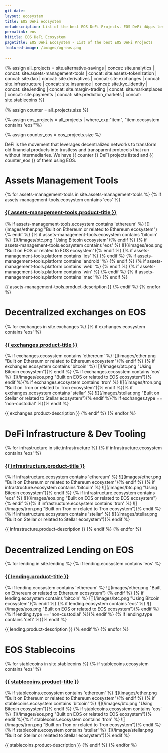 ```yaml
---
git-date:
layout: ecosystem
title: EOS DeFi ecosystem
metadescription: List of the best EOS DeFi Projects. EOS DeFi dApps leverages decentralized networks to transform old financial products into trustless and transparent protocols.
permalink: eos
h1title: EOS DeFi Ecosystem
pagetitle: EOS DeFi Ecosystem - List of the best EOS DeFi Projects
featured-image: /images/og-eos.png

---
```


{% assign all_projects = site.alternative-savings
| concat: site.analytics
| concat: site.assets-management-tools 
| concat: site.assets-tokenization 
| concat: site.dao
| concat: site.derivatives
| concat: site.exchanges
| concat: site.infrastructure
| concat: site.insurance
| concat: site.kyc_identity
| concat: site.lending
| concat: site.margin-trading
| concat: site.marketplaces
| concat: site.payments
| concat: site.prediction_markets
| concat: site.stablecoins
 %}
 
{% assign counter = all_projects.size %}

{% assign eos_projects = all_projects | where_exp:"item", "item.ecosystem contains 'eos'"%}

{% assign counter_eos = eos_projects.size %}

DeFi is the movement that leverages decentralized networks to transform old financial products into trustless and transparent protocols that run without intermediaries. We have {{ counter }} DeFi projects listed and {{ counter_eos }} of them using EOS.


# Assets Management Tools

{% for assets-management-tools in site.assets-management-tools  %}
{% if assets-management-tools.ecosystem contains 'eos' %}
### <a href="{{ assets-management-tools.product-url }}">{{ assets-management-tools.product-title }}</a>
<span>
{% if assets-management-tools.ecosystem contains 'ethereum' %} ![](images/ether.png "Built on Ethereum or related to Ethereum ecosystem"){% endif %} {% if assets-management-tools.ecosystem contains 'bitcoin' %} ![](/images/btc.png "Using Bitcoin ecosystem"){% endif %} {% if assets-management-tools.ecosystem contains 'eos' %} ![](/images/eos.png "Built on EOS or related to EOS ecosystem"){% endif %} {% if  assets-management-tools.platform contains 'ios' %}    <i class="fab fa-app-store-ios" title="Mobile wallet for iOS"></i> {% endif %}  {% if  assets-management-tools.platform contains 'android' %}    <i class="fab fa-android" title="Mobile wallet for Android"></i> {% endif %} {% if  assets-management-tools.platform contains 'web' %}    <i class="fab fa-chrome" title="Browser based wallet"></i> {% endif %} {% if  assets-management-tools.platform contains 'win' %}    <i class="fab fa-windows" title="Desktop wallet for windows"></i> {% endif %} {% if  assets-management-tools.platform contains 'mac' %}    <i class="fab fa-apple" title="Desktop wallet for osx"></i> {% endif %}
</span>


{{ assets-management-tools.product-description }}
{% endif %}
{% endfor %}

# Decentralized exchanges on EOS

{% for exchanges in site.exchanges %}
{% if exchanges.ecosystem contains 'eos' %}
### <a href="{{ exchanges.product-url }}">{{ exchanges.product-title }}</a>
<span>
{% if exchanges.ecosystem contains 'ethereum' %} ![](images/ether.png "Built on Ethereum or related to Ethereum ecosystem"){% endif %} {% if exchanges.ecosystem contains 'bitcoin' %} ![](/images/btc.png "Using Bitcoin ecosystem"){% endif %} {% if exchanges.ecosystem contains 'eos' %} ![](/images/eos.png "Built on EOS or related to EOS ecosystem"){% endif %}{% if exchanges.ecosystem contains 'tron' %} ![](/images/tron.png "Built on Tron or related to Tron ecosystem"){% endif %}{% if exchanges.ecosystem contains 'stellar' %} ![](/images/stellar.png "Built on Stellar or related to Stellar ecosystem"){% endif %}{% if exchanges.type == 'non-custodial' %}<i class="fas fa-user-lock" title="Non-custodial"></i>{% endif %}
</span>


{{ exchanges.product-description }}
{% endif %}
{% endfor %}


# DeFi Infrastructure & Dev Tooling

{% for infrastructure in site.infrastructure %}
{% if infrastructure.ecosystem contains 'eos' %}
### <a href="{{ infrastructure.product-url }}">{{ infrastructure.product-title }}</a>
<span>
{% if infrastructure.ecosystem contains 'ethereum' %} ![](images/ether.png "Built on Ethereum or related to Ethereum ecosystem"){% endif %} {% if infrastructure.ecosystem contains 'bitcoin' %} ![](/images/btc.png "Using Bitcoin ecosystem"){% endif %} {% if infrastructure.ecosystem contains 'eos' %} ![](/images/eos.png "Built on EOS or related to EOS ecosystem"){% endif %}{% if infrastructure.ecosystem contains 'tron' %} ![](/images/tron.png "Built on Tron or related to Tron ecosystem"){% endif %}{% if infrastructure.ecosystem contains 'stellar' %} ![](/images/stellar.png "Built on Stellar or related to Stellar ecosystem"){% endif %}
</span>


{{ infrastructure.product-description }}
{% endif %}
{% endfor %}


# Decentralized Lending on EOS

{% for lending in site.lending %}
{% if lending.ecosystem contains 'eos' %}
### <a href="{{ lending.product-url }}">{{ lending.product-title }}</a>
<span>
{% if lending.ecosystem contains 'ethereum' %} ![](images/ether.png "Built on Ethereum or related to Ethereum ecosystem") {% endif %} {% if lending.ecosystem contains 'bitcoin' %} ![](/images/btc.png "Using Bitcoin ecosystem"){% endif %} {% if lending.ecosystem contains 'eos' %} ![](/images/eos.png "Built on EOS or related to EOS ecosystem"){% endif %}{% if lending.type == 'non-custodial' %}<i class="fas fa-user-lock" title="Non-custodial"></i>{% endif %} {% if lending.type contains 'cefi' %}<i class="fas fa-bullseye" title="CeFi product. CeFi products are custodial, use centralized price feeds, initiate margin calls centrally, centrally determine interest rates, and centrally provide liquidity for their margin calls."></i>{% endif %}
</span>


{{ lending.product-description }}
{% endif %}
{% endfor %}

# EOS Stablecoins

{% for stablecoins in site.stablecoins %}
{% if stablecoins.ecosystem contains 'eos' %}
### <a href="{{ stablecoins.product-url }}">{{ stablecoins.product-title }}</a>
<span>
{% if stablecoins.ecosystem contains 'ethereum' %} ![](images/ether.png "Built on Ethereum or related to Ethereum ecosystem"){% endif %} {% if stablecoins.ecosystem contains 'bitcoin' %} ![](/images/btc.png "Using Bitcoin ecosystem"){% endif %} {% if stablecoins.ecosystem contains 'eos' %} ![](/images/eos.png "Built on EOS or related to EOS ecosystem"){% endif %}{% if stablecoins.ecosystem contains 'tron' %} ![](/images/tron.png "Built on Tron or related to Tron ecosystem"){% endif %}{% if stablecoins.ecosystem contains 'stellar' %} ![](/images/stellar.png "Built on Stellar or related to Stellar ecosystem"){% endif %}
</span>


{{ stablecoins.product-description }}
{% endif %}
{% endfor %}
